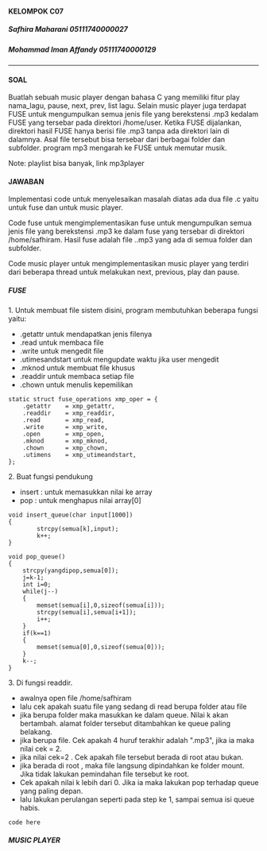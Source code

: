 <h4>KELOMPOK C07</h4>
<h5>Safhira Maharani        05111740000027</h5>
<h5>Mohammad Iman Affandy   05111740000129</h5>
<hr>

<h4>SOAL</h4>
<p>Buatlah sebuah music player dengan bahasa C yang memiliki fitur play nama_lagu, pause, next, prev, list lagu. Selain music player juga terdapat FUSE untuk mengumpulkan semua jenis file yang berekstensi .mp3 kedalam FUSE yang tersebar pada direktori /home/user. Ketika FUSE dijalankan, direktori hasil FUSE hanya berisi file .mp3 tanpa ada direktori lain di dalamnya. Asal file tersebut bisa tersebar dari berbagai folder dan subfolder. program mp3 mengarah ke FUSE untuk memutar musik.</p>
<p>Note: playlist bisa banyak, link mp3player</p>
<h4>JAWABAN</h4>

<p>Implementasi code untuk menyelesaikan masalah diatas ada dua file .c yaitu untuk fuse dan untuk music player. </p>
<p>Code fuse untuk mengimplementasikan fuse untuk mengumpulkan semua jenis file yang berekstensi .mp3 ke dalam fuse yang tersebar di direktori /home/safhiram. Hasil fuse adalah file ..mp3 yang ada di semua folder dan subfolder.</p>
<p>Code music player untuk mengimplementasikan music player yang terdiri dari beberapa thread untuk melakukan next, previous, play dan pause.</p>

<h5>FUSE</h5>
<p>1. Untuk membuat file sistem disini, program membutuhkan beberapa fungsi yaitu:</p>

* .getattr untuk mendapatkan jenis filenya
* .read untuk membaca file
* .write untuk mengedit file
* .utimesandstart untuk mengupdate waktu jika user mengedit
* .mknod untuk membuat file khusus
* .readdir untuk membaca setiap file
* .chown untuk menulis kepemilikan

```
static struct fuse_operations xmp_oper = {
	.getattr	= xmp_getattr,
	.readdir	= xmp_readdir,
	.read		= xmp_read,
	.write		= xmp_write,
	.open		= xmp_open,
	.mknod		= xmp_mknod,
	.chown		= xmp_chown,
	.utimens	= xmp_utimeandstart,
};
```

<p>2. Buat fungsi pendukung</p>

* insert  : untuk memasukkan nilai ke array
* pop     : untuk menghapus nilai array[0]

```
void insert_queue(char input[1000])
{
		strcpy(semua[k],input);
		k++;
}

void pop_queue()
{
	strcpy(yangdipop,semua[0]);
    j=k-1;
    int i=0;
    while(j--)
	{
		memset(semua[i],0,sizeof(semua[i]));
		strcpy(semua[i],semua[i+1]);
        i++;
	}
	if(k==1)
	{
		memset(semua[0],0,sizeof(semua[0]));
	}
	k--;
}
```

<p>3. Di fungsi readdir.</p>

* awalnya open file /home/safhiram
* lalu cek apakah suatu file yang sedang di read berupa folder atau file
* jika berupa folder maka masukkan ke dalam queue. Nilai k akan bertambah. alamat folder tersebut ditambahkan ke queue paling belakang.
* jika berupa file. Cek apakah 4 huruf terakhir adalah ".mp3", jika ia maka nilai cek = 2.
* jika nilai cek=2 . Cek apakah file tersebut berada di root atau bukan. 
* jika berada di root , maka file langsung dipindahkan ke folder mount. Jika tidak lakukan pemindahan file tersebut ke root.
* Cek apakah nilai k lebih dari 0. Jika ia maka lakukan pop terhadap queue yang paling depan.
* lalu lakukan perulangan seperti pada step ke 1, sampai semua isi queue habis.

```
code here
```

<h5>MUSIC PLAYER</h5>

